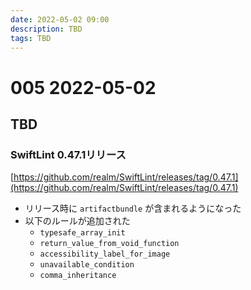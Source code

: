 ```yaml
---
date: 2022-05-02 09:00
description: TBD
tags: TBD
---
```

# 005 2022-05-02

## TBD

### SwiftLint 0.47.1リリース

[https://github.com/realm/SwiftLint/releases/tag/0.47.1](https://github.com/realm/SwiftLint/releases/tag/0.47.1)

- リリース時に `artifactbundle` が含まれるようになった
- 以下のルールが追加された
  - `typesafe_array_init`
  - `return_value_from_void_function`
  - `accessibility_label_for_image`
  - `unavailable_condition`
  - `comma_inheritance`

